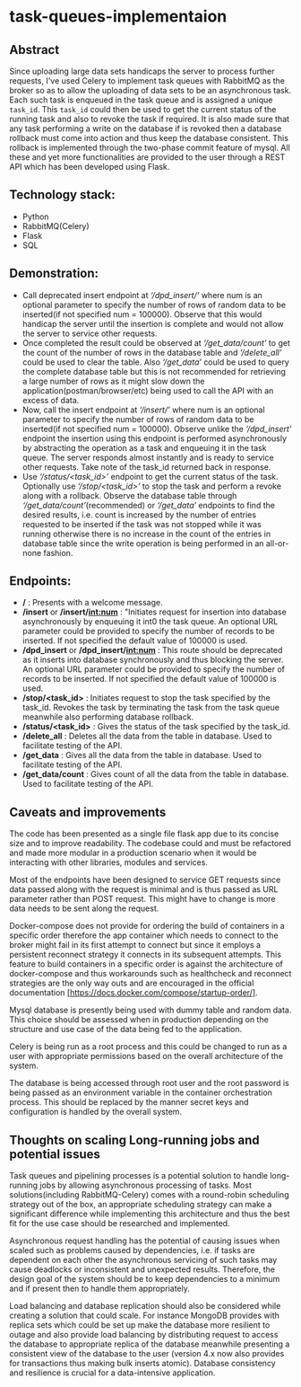# task-queues-implementaion

## Abstract
Since uploading large data sets handicaps the server to process further requests, I've used Celery to implement task queues with RabbitMQ as the broker so as to allow the uploading of data sets to be an asynchronous task. Each such task is enqueued in the task queue and is assigned a unique `task_id`. This `task_id` could then be used to get the current status of the running task and also to revoke the task if required. It is also made sure that any task performing a write on the database if is revoked then a database rollback must come into action and thus keep the database consistent. This rollback is implemented through the two-phase commit feature of mysql. All these and yet more functionalities are provided to the user through a REST API which has been developed using Flask.

## Technology stack:
- Python
- RabbitMQ(Celery)
- Flask
- SQL

## Demonstration:
- Call deprecated insert endpoint at *‘/dpd_insert/<num>’* where num is an optional parameter to specify the number of rows of random data to be inserted(if not specified num = 100000). Observe that this would handicap the server until the insertion is complete and would not allow the server to service other requests.
- Once completed the result could be observed at *‘/get_data/count’* to get the count of the number of rows in the database table and *‘/delete_all’* could be used to clear the table. Also *‘/get_data’* could be used to query the complete database table but this is not recommended for retrieving a large number of rows as it might slow down the application(postman/browser/etc) being used to call the API with an excess of data.
- Now, call the insert endpoint at *‘/insert/<num>’* where num is an optional parameter to specify the number of rows of random data to be inserted(if not specified num = 100000). Observe unlike the *‘/dpd_insert’* endpoint the insertion using this endpoint is performed asynchronously by abstracting the operation as a task and enqueuing it in the task queue. The server responds almost instantly and is ready to service other requests. Take note of the task_id returned back in response.
- Use *‘/status/<task_id>’* endpoint to get the current status of the task. Optionally use *‘/stop/<task_id>’* to stop the task and perform a revoke along with a rollback. Observe the database table through *‘/get_data/count’*(recommended) or *‘/get_data’* endpoints to find the desired results, i.e. count is increased by the number of entries requested to be inserted if the task was not stopped while it was running otherwise there is no increase in the count of the entries in database table since the write operation is being performed in an all-or-none fashion.

## Endpoints:
- **/** : Presents with a welcome message.
- **/insert** or **/insert/<int:num>** : "Initiates request for insertion into database asynchronously by enqueuing it int0 the task queue. An optional URL parameter could be provided to specify the number of records to be inserted. If not specified the default value of 100000 is used.
- **/dpd_insert** or **/dpd_insert/<int:num>** : This route should be deprecated as it inserts into database synchronously and thus blocking the server. An optional URL parameter could be provided to specify the number of records to be inserted. If not specified the default value of 100000 is used.
- **/stop/<task_id>** : Initiates request to stop the task specified by the task_id. Revokes the task by terminating the task from the task queue meanwhile also performing database rollback.
- **/status/<task_id>** : Gives the status of the task specified by the task_id.
- **/delete_all** : Deletes all the data from the table in database. Used to facilitate testing of the API.
- **/get_data** : Gives all the data from the table in database. Used to facilitate testing of the API.
- **/get_data/count** : Gives count of all the data from the table in database. Used to facilitate testing of the API.

## Caveats and improvements
The code has been presented as a single file flask app due to its concise size and to improve readability. The codebase could and must be refactored and made more modular in a production scenario when it would be interacting with other libraries, modules and services.

Most of the endpoints have been designed to service GET requests since data passed along with the request is minimal and is thus passed as URL parameter rather than POST request. This might have to change is more data needs to be sent along the request.

Docker-compose does not provide for ordering the build of containers in a specific order therefore the app container which needs to connect to the broker might fail in its first attempt to connect but since it employs a persistent reconnect strategy it connects in its subsequent attempts. This feature to build containers in a specific order is against the architecture of docker-compose and thus workarounds such as healthcheck and reconnect strategies are the only way outs and are encouraged in the official documentation [https://docs.docker.com/compose/startup-order/].

Mysql database is presently being used with dummy table and random data. This choice should be assessed when in production depending on the structure and use case of the data being fed to the application.

Celery is being run as a root process and this could be changed to run as a user with appropriate permissions based on the overall architecture of the system.

The database is being accessed through root user and the root password is being passed as an environment variable in the container orchestration process. This should be replaced by the manner secret keys and configuration is handled by the overall system.


## Thoughts on scaling Long-running jobs and potential issues
Task queues and pipelining processes is a potential solution to handle long-running jobs by allowing asynchronous processing of tasks. Most solutions(including RabbitMQ-Celery) comes with a round-robin scheduling strategy out of the box, an appropriate scheduling strategy can make a significant difference while implementing this architecture and thus the best fit for the use case should be researched and implemented. 

Asynchronous request handling has the potential of causing issues when scaled such as problems caused by dependencies, i.e. if tasks are dependent on each other the asynchronous servicing of such tasks may cause deadlocks or inconsistent and unexpected results. Therefore, the design goal of the system should be to keep dependencies to a minimum and if present then to handle them appropriately.

Load balancing and database replication should also be considered while creating a solution that could scale. For instance MongoDB provides with replica sets which could be set up make the database more resilient to outage and also provide load balancing by distributing request to access the database to appropriate replica of the database meanwhile presenting a consistent view of the database to the user (version 4.x now also provides for transactions thus making bulk inserts atomic). Database consistency and resilience is crucial for a data-intensive application.

